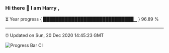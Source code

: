 ### Hi there 👋 I am Harry , 

⏳ Year progress { █████████████████████████████▁ } 96.89 %

---

⏰ Updated on Sun, 20 Dec 2020 14:45:23 GMT

![Progress Bar CI](https://github.com/duykhang68/duykhang68/workflows/Progress%20Bar%20CI/badge.svg)
